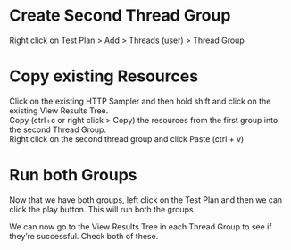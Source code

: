 # Create Second Thread Group
Right click on Test Plan > Add > Threads (user) > Thread Group

# Copy existing Resources
Click on the existing HTTP Sampler and then hold shift and click on the existing View Results Tree.\
Copy (ctrl+c or right click > Copy) the resources from the first group into the second Thread Group.\
Right click on the second thread group and click Paste (ctrl + v)

# Run both Groups
Now that we have both groups, left click on the Test Plan and then we can click the play button. This will run both the groups. 

We can now go to the View Results Tree in each Thread Group to see if they’re successful. Check both of these.

